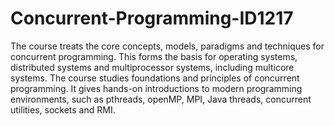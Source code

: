 # Concurrent-Programming-ID1217
The course treats the core concepts, models, paradigms and techniques for concurrent programming. This forms the basis for operating systems, distributed systems and multiprocessor systems, including multicore systems. The course studies foundations and principles of concurrent programming. It gives hands-on introductions to modern programming environments, such as pthreads, openMP, MPI, Java threads, concurrent utilities, sockets and RMI.
